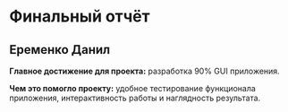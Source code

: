 # Финальный отчёт

## Еременко Данил

**Главное достижение для проекта:** разработка 90% GUI приложения.

**Чем это помогло проекту:** удобное тестирование функционала приложения, интерактивность работы и наглядность результата.

